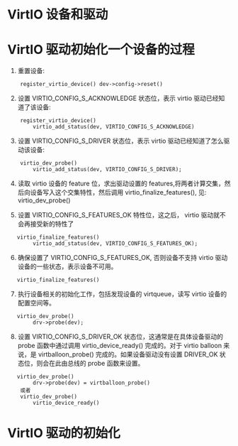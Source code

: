 VirtIO 设备和驱动
===============


# VirtIO 驱动初始化一个设备的过程

1. 重置设备:
```
    register_virtio_device() dev->config->reset()
```

2. 设置 VIRTIO_CONFIG_S_ACKNOWLEDGE 状态位，表示 virtio 驱动已经知道了该设备:
```
    register_virtio_device()
        virtio_add_status(dev, VIRTIO_CONFIG_S_ACKNOWLEDGE)
```

3. 设置 VIRTIO_CONFIG_S_DRIVER 状态位，表示 virtio 驱动已经知道了怎么驱动该设备:
```
    virtio_dev_probe()
        virtio_add_status(dev, VIRTIO_CONFIG_S_DRIVER);
```

4. 读取 virtio 设备的 feature 位，求出驱动设置的 features,将两者计算交集，然后向设备写入这个交集特性，然后调用 virtio_finalize_features(), 见: virtio_dev_probe()

5. 设置 VIRTIO_CONFIG_S_FEATURES_OK 特性位，这之后， virtio 驱动就不会再接受新的特性了
```
   virtio_finalize_features()
        virtio_add_status(dev, VIRTIO_CONFIG_S_FEATURES_OK);
```

6. 确保设置了 VIRTIO_CONFIG_S_FEATURES_OK, 否则设备不支持 virtio 驱动设备的一些状态，表示设备不可用。
```
   virtio_finalize_features()
```

7. 执行设备相关的初始化工作，包括发现设备的 virtqueue，读写 virtio 设备的配置空间等。
```
   virtio_dev_probe()
        drv->probe(dev);
```

8. 设置 VIRTIO_CONFIG_S_DRIVER_OK 状态位，这通常是在具体设备驱动的 probe 函数中通过调用 virtio_device_ready() 完成的。对于 virtio balloon 来说，是 virtballoon_probe() 完成的。如果设备驱动没有设置 DRIVER_OK 状态位，则会在此由总线的 probe 函数来设置。
```
   virtio_dev_probe()
        drv->probe(dev) = virtballoon_probe()
    或者
    virtio_dev_probe()
        virtio_device_ready()
```


# VirtIO 驱动的初始化





